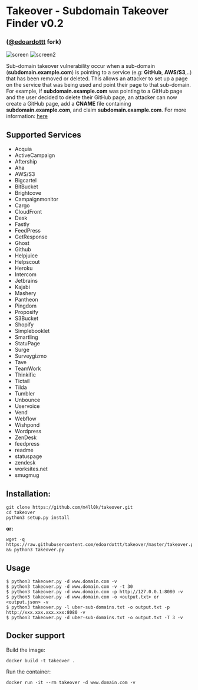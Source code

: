 # Takeover - Subdomain Takeover Finder v0.2

### ([@edoardottt](https://github.com/edoardottt) fork)

![screen](https://i.imgur.com/rggaoj8.png)
![screen2](https://raw.githubusercontent.com/m4ll0k/takeover/master/screen2.png)

Sub-domain takeover vulnerability occur when a sub-domain (**subdomain.example.com**) is pointing to a service (e.g: **GitHub**, **AWS/S3**,..) that has been removed or deleted. This allows an attacker to set up a page on the service that was being used and point their page to that sub-domain. For example, if **subdomain.example.com** was pointing to a GitHub page and the user decided to delete their GitHub page, an attacker can now create a GitHub page, add a **CNAME** file containing **subdomain.example.com**, and claim **subdomain.example.com**. For more information: [here](https://labs.detectify.com/2014/10/21/hostile-subdomain-takeover-using-herokugithubdesk-more/)

## Supported Services

- Acquia
- ActiveCampaign
- Aftership
- Aha
- AWS/S3
- Bigcartel
- BitBucket
- Brightcove
- Campaignmonitor
- Cargo
- CloudFront
- Desk
- Fastly
- FeedPress
- GetResponse
- Ghost
- Github
- Helpjuice
- Helpscout
- Heroku
- Intercom
- Jetbrains
- Kajabi
- Mashery
- Pantheon
- Pingdom
- Proposify
- S3Bucket
- Shopify
- Simplebooklet
- Smartling
- StatuPage
- Surge
- Surveygizmo
- Tave
- TeamWork
- Thinkific
- Tictail
- Tilda
- Tumbler
- Unbounce
- Uservoice
- Vend
- Webflow
- Wishpond
- Wordpress
- ZenDesk
- feedpress
- readme
- statuspage
- zendesk  
- worksites.net                                    
- smugmug

## Installation:

```shell
git clone https://github.com/m4ll0k/takeover.git
cd takeover
python3 setup.py install
```

**or:**

```
wget -q https://raw.githubusercontent.com/edoardottt/takeover/master/takeover.py && python3 takeover.py
```

## Usage

```
$ python3 takeover.py -d www.domain.com -v 
$ python3 takeover.py -d www.domain.com -v -t 30
$ python3 takeover.py -d www.domain.com -p http://127.0.0.1:8080 -v 
$ python3 takeover.py -d www.domain.com -o <output.txt> or <output.json> -v 
$ python3 takeover.py -l uber-sub-domains.txt -o output.txt -p http://xxx.xxx.xxx.xxx:8080 -v 
$ python3 takeover.py -d uber-sub-domains.txt -o output.txt -T 3 -v 
```

## Docker support

Build the image:

```
docker build -t takeover .
```

Run the container:

```
docker run -it --rm takeover -d www.domain.com -v
```

